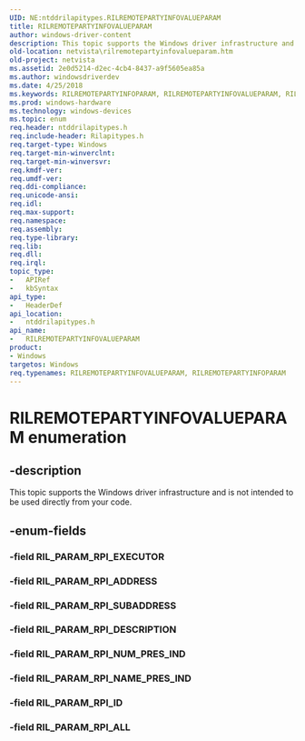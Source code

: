 ```yaml
---
UID: NE:ntddrilapitypes.RILREMOTEPARTYINFOVALUEPARAM
title: RILREMOTEPARTYINFOVALUEPARAM
author: windows-driver-content
description: This topic supports the Windows driver infrastructure and is not intended to be used directly from your code.
old-location: netvista\rilremotepartyinfovalueparam.htm
old-project: netvista
ms.assetid: 2e0d5214-d2ec-4cb4-8437-a9f5605ea85a
ms.author: windowsdriverdev
ms.date: 4/25/2018
ms.keywords: RILREMOTEPARTYINFOPARAM, RILREMOTEPARTYINFOVALUEPARAM, RILREMOTEPARTYINFOVALUEPARAM enumeration [Network Drivers Starting with Windows Vista], RIL_PARAM_RPI_ADDRESS, RIL_PARAM_RPI_ALL, RIL_PARAM_RPI_DESCRIPTION, RIL_PARAM_RPI_ID, RIL_PARAM_RPI_NAME_PRES_IND, RIL_PARAM_RPI_NUM_PRES_IND, RIL_PARAM_RPI_SUBADDRESS, netvista.rilremotepartyinfovalueparam, ntddrilapitypes/RILREMOTEPARTYINFOVALUEPARAM, ntddrilapitypes/RIL_PARAM_RPI_ADDRESS, ntddrilapitypes/RIL_PARAM_RPI_ALL, ntddrilapitypes/RIL_PARAM_RPI_DESCRIPTION, ntddrilapitypes/RIL_PARAM_RPI_ID, ntddrilapitypes/RIL_PARAM_RPI_NAME_PRES_IND, ntddrilapitypes/RIL_PARAM_RPI_NUM_PRES_IND, ntddrilapitypes/RIL_PARAM_RPI_SUBADDRESS
ms.prod: windows-hardware
ms.technology: windows-devices
ms.topic: enum
req.header: ntddrilapitypes.h
req.include-header: Rilapitypes.h
req.target-type: Windows
req.target-min-winverclnt: 
req.target-min-winversvr: 
req.kmdf-ver: 
req.umdf-ver: 
req.ddi-compliance: 
req.unicode-ansi: 
req.idl: 
req.max-support: 
req.namespace: 
req.assembly: 
req.type-library: 
req.lib: 
req.dll: 
req.irql: 
topic_type:
-	APIRef
-	kbSyntax
api_type:
-	HeaderDef
api_location:
-	ntddrilapitypes.h
api_name:
-	RILREMOTEPARTYINFOVALUEPARAM
product:
- Windows
targetos: Windows
req.typenames: RILREMOTEPARTYINFOVALUEPARAM, RILREMOTEPARTYINFOPARAM
---
```


# RILREMOTEPARTYINFOVALUEPARAM enumeration


## -description


This topic supports the Windows driver infrastructure and is not intended to be used directly from your code.


## -enum-fields




### -field RIL_PARAM_RPI_EXECUTOR


### -field RIL_PARAM_RPI_ADDRESS


### -field RIL_PARAM_RPI_SUBADDRESS


### -field RIL_PARAM_RPI_DESCRIPTION


### -field RIL_PARAM_RPI_NUM_PRES_IND


### -field RIL_PARAM_RPI_NAME_PRES_IND


### -field RIL_PARAM_RPI_ID


### -field RIL_PARAM_RPI_ALL

